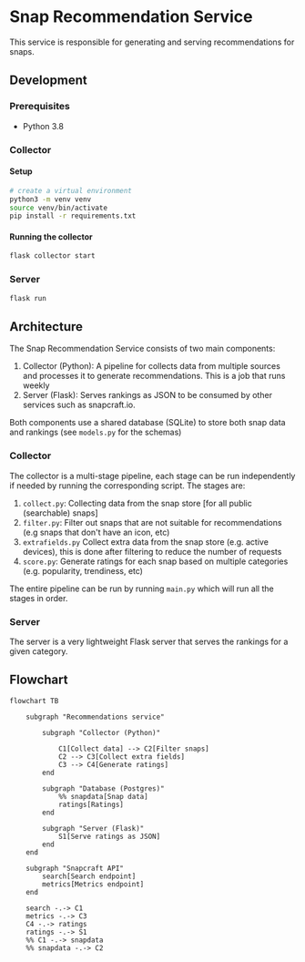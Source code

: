 # Snap Recommendation Service
This service is responsible for generating and serving recommendations for snaps.

## Development

### Prerequisites
- Python 3.8

### Collector

#### Setup
```bash
# create a virtual environment
python3 -m venv venv
source venv/bin/activate
pip install -r requirements.txt
```

#### Running the collector
```bash
flask collector start
```

### Server

```bash
flask run
```


## Architecture
The Snap Recommendation Service consists of two main components:
1. Collector (Python): A pipeline for collects data from multiple sources and processes it to generate recommendations. This is a job that runs weekly
2. Server (Flask): Serves rankings as JSON to be consumed by other services such as snapcraft.io.

Both components use a shared database (SQLite) to store both snap data and rankings (see `models.py` for the schemas)

### Collector
The collector is a multi-stage pipeline, each stage can be run independently if needed by running the corresponding script. The stages are:
1. `collect.py`: Collecting data from the snap store [for all public (searchable) snaps]
2. `filter.py`: Filter out snaps that are not suitable for recommendations (e.g snaps that don't have an icon, etc)
3. `extrafields.py` Collect extra data from the snap store (e.g. active devices), this is done after filtering to reduce the number of requests
4. `score.py`: Generate ratings for each snap based on multiple categories (e.g. popularity, trendiness, etc)

The entire pipeline can be run by running `main.py` which will run all the stages in order.

### Server
The server is a very lightweight Flask server that serves the rankings for a given category.

## Flowchart
```mermaid
flowchart TB

    subgraph "Recommendations service"
        
        subgraph "Collector (Python)"
            
            C1[Collect data] --> C2[Filter snaps]
            C2 --> C3[Collect extra fields]
            C3 --> C4[Generate ratings]
        end

        subgraph "Database (Postgres)"
            %% snapdata[Snap data]
            ratings[Ratings]
        end

        subgraph "Server (Flask)"
            S1[Serve ratings as JSON]
        end
    end

    subgraph "Snapcraft API"
        search[Search endpoint]
        metrics[Metrics endpoint]
    end
    
    search -.-> C1
    metrics -.-> C3
    C4 -.-> ratings
    ratings -.-> S1
    %% C1 -.-> snapdata
    %% snapdata -.-> C2

```
